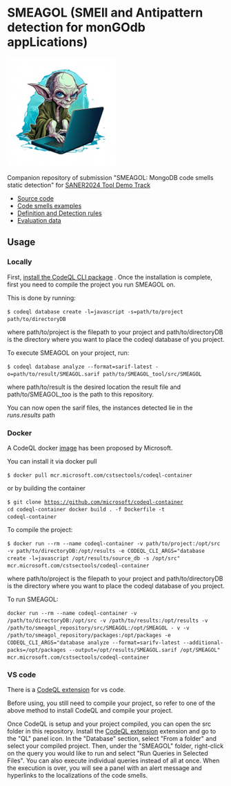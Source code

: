 # SMEAGOL (SMEll and Antipattern detection for monGOdb appLications)

 <img src="SMEAGOL_logo.png" width="50%" />

Companion repository of submission "SMEAGOL: MongoDB code smells static detection" for [SANER2024 Tool Demo Track](https://conf.researchr.org/track/saner-2024/saner-2024-tool-demo-track-)

- [Source code](src/README.md)
- [Code smells examples](examples/README.md)
- [Definition and Detection rules](definitions/README.md)
- [Evaluation data](evaluation/analysis.ipynb)

## Usage

### Locally

First, [install the CodeQL CLI package](https://docs.github.com/en/code-security/codeql-cli/getting-started-with-the-codeql-cli/setting-up-the-codeql-cli#1-download-the-codeql-cli-zip-package) .
Once the installation is complete, first you need to compile the project you run SMEAGOL on.

This is done by running:

`$ codeql database create -l=javascript -s=path/to/project path/to/directoryDB`

where path/to/project is the filepath to your project and path/to/directoryDB is the directory where you want to place the codeql database of you project.

To execute SMEAGOL on your project, run:

`$ codeql database analyze --format=sarif-latest -o=path/to/result/SMEAGOL.sarif path/to/SMEAGOL_tool/src/SMEAGOL`

where path/to/result is the desired location the result file and path/to/SMEAGOL_too is the path to this repository.

You can now open the sarif files, the instances detected lie in the _runs.results_ path

### Docker

A CodeQL docker [image](https://github.com/microsoft/codeql-container) has been proposed by Microsoft.

You can install it via docker pull

`$ docker pull mcr.microsoft.com/cstsectools/codeql-container`

or by building the container

<code>$ git clone https://github.com/microsoft/codeql-container
cd codeql-container
docker build . -f Dockerfile -t codeql-container</code>

To compile the project:

`$ docker run --rm --name codeql-container -v path/to/project:/opt/src -v path/to/directoryDB:/opt/results -e CODEQL_CLI_ARGS="database create -l=javascript /opt/results/source_db -s /opt/src" mcr.microsoft.com/cstsectools/codeql-container`

where path/to/project is the filepath to your project and path/to/directoryDB is the directory where you want to place the codeql database of you project.

To run SMEAGOL:

`docker run --rm --name codeql-container -v /path/to/directoryDB:/opt/src -v /path/to/results:/opt/results -v /path/to/smeagol_repository/src/SMEAGOL:/opt/SMEAGOL - v -v /path/to/smeagol_repository/packages:/opt/packages -e CODEQL_CLI_ARGS="database analyze --format=sarifv-latest --additional-packs=/opt/packages --output=/opt/results/SMEAGOL.sarif /opt/SMEAGOL" mcr.microsoft.com/cstsectools/codeql-container`

### VS code

There is a [CodeQL extension](https://marketplace.visualstudio.com/items?itemName=GitHub.vscode-codeql) for vs code.

Before using, you still need to compile your project, so refer to one of the above method to install CodeQL and compile your project.

Once CodeQL is setup and your project compiled, you can open the src folder in this repository.
Install the [CodeQL extension](https://marketplace.visualstudio.com/items?itemName=GitHub.vscode-codeql) extension and go to the "QL" panel icon.
In the "Database" section, select "From a folder" and select your compiled project.
Then, under the "SMEAGOL" folder, right-click on the query you would like to run and select "Run Queries in Selected Files". You can also execute individual queries instead of all at once.
When the execution is over, you will see a panel with an alert message and hyperlinks to the localizations of the code smells.
